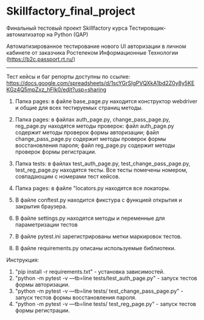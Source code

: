 # Skillfactory_final_project

Финальный тестовый проект Skillfactory курса Тестировщик-автоматизатор на Python (QAP)

Автоматизированное тестирование нового UI авторизации в личном кабинете от заказчика Ростелеком Информационные Технологии (https://b2c.passport.rt.ru/)
____

Тест кейсы и баг репорты доступны по ссылке: https://docs.google.com/spreadsheets/d/1scYGrSIgPVQXkA1bd2Z0y8y5KEKGz4Q5mpZxz_hFlk0/edit?usp=sharing

1. Папка pages: в файле base_page.py находится конструктор webdriver и общие для всех тестируемых страниц методы.

2. Папка pages: в файлах auth_page.py, change_pass_page.py, reg_page.py находятся методы проверок: файл auth_page.py содержит методы проверок формы авторизации; файл change_pass_page.py содержит методы проверок формы восстановления пароля; файл reg_page.py содержит методы проверок формы регистрации.

3. Папка tests: в файлах test_auth_page.py, test_change_pass_page.py, test_reg_page.py находятся тесты. Все тесты помечены номером, совпадающим с номерами тест кейсов. 

4. Папка pages: в файле "locators.py находятся все локаторы.

5. В файле conftest.py находится фикстура с функцией открытия и закрытия браузера. 

6. В файле settings.py находятся методы и переменные для параметризации тестов

7. В файле pytest.ini зарегистрированы метки маркировок тестов.

8. В файле requirements.py описаны используемые библиотеки.

Инструкция: 
1. "pip install -r requirements.txt" - установка зависимостей.
2. "python -m pytest -v —tb=line tests/test_auth_page.py" - запуск тестов формы авторизации.
3. "python -m pytest -v —tb=line tests/ test_change_pass_page.py" - запуск тестов формы восстановления пароля.
4. "python -m pytest -v —tb=line tests/ test_reg_page.py" - запуск тестов формы регистрации.
